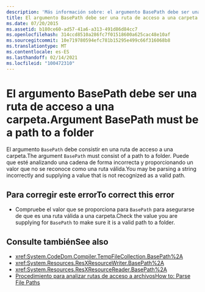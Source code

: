 ```yaml
---
description: 'Más información sobre: el argumento BasePath debe ser una ruta de acceso a una carpeta'
title: El argumento BasePath debe ser una ruta de acceso a una carpeta.
ms.date: 07/20/2015
ms.assetid: b180ce60-ad57-41a6-a313-491d86d84cc7
ms.openlocfilehash: 314ccd8510a286fc7f01518600a625cac48e10af
ms.sourcegitcommit: 10e719780594efc781b15295e499c66f316068b8
ms.translationtype: MT
ms.contentlocale: es-ES
ms.lasthandoff: 02/14/2021
ms.locfileid: "100472310"
---
```

# <a name="argument-basepath-must-be-a-path-to-a-folder"></a><span data-ttu-id="aeada-103">El argumento BasePath debe ser una ruta de acceso a una carpeta.</span><span class="sxs-lookup"><span data-stu-id="aeada-103">Argument BasePath must be a path to a folder</span></span>

<span data-ttu-id="aeada-104">El argumento `BasePath` debe consistir en una ruta de acceso a una carpeta.</span><span class="sxs-lookup"><span data-stu-id="aeada-104">The argument `BasePath` must consist of a path to a folder.</span></span> <span data-ttu-id="aeada-105">Puede que esté analizando una cadena de forma incorrecta y proporcionando un valor que no se reconoce como una ruta válida.</span><span class="sxs-lookup"><span data-stu-id="aeada-105">You may be parsing a string incorrectly and supplying a value that is not recognized as a valid path.</span></span>  
  
## <a name="to-correct-this-error"></a><span data-ttu-id="aeada-106">Para corregir este error</span><span class="sxs-lookup"><span data-stu-id="aeada-106">To correct this error</span></span>  
  
- <span data-ttu-id="aeada-107">Compruebe el valor que se proporciona para `BasePath` para asegurarse de que es una ruta válida a una carpeta.</span><span class="sxs-lookup"><span data-stu-id="aeada-107">Check the value you are supplying for `BasePath` to make sure it is a valid path to a folder.</span></span>  
  
## <a name="see-also"></a><span data-ttu-id="aeada-108">Consulte también</span><span class="sxs-lookup"><span data-stu-id="aeada-108">See also</span></span>

- <xref:System.CodeDom.Compiler.TempFileCollection.BasePath%2A>
- <xref:System.Resources.ResXResourceWriter.BasePath%2A>
- <xref:System.Resources.ResXResourceReader.BasePath%2A>
- [<span data-ttu-id="aeada-109">Procedimiento para analizar rutas de acceso a archivos</span><span class="sxs-lookup"><span data-stu-id="aeada-109">How to: Parse File Paths</span></span>](../developing-apps/programming/drives-directories-files/how-to-parse-file-paths.md)
